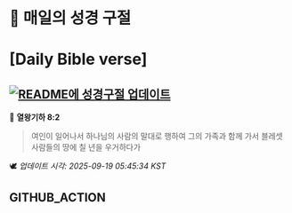 # 🙏 매일의 성경 구절
# [Daily Bible verse]
## [![README에 성경구절 업데이트](https://github.com/DONGSUKA/first_test/actions/workflows/update-readme-bible.yml/badge.svg)](https://github.com/DONGSUKA/first_test/actions/workflows/update-readme-bible.yml)
<!-- START_BIBLE_VERSE -->
📖 **열왕기하 8:2**
> 여인이 일어나서 하나님의 사람의 말대로 행하여 그의 가족과 함께 가서 블레셋 사람들의 땅에 칠 년을 우거하다가

🕊️ _업데이트 시각: 2025-09-19 05:45:34 KST_
  <!-- END_BIBLE_VERSE -->
## GITHUB_ACTION
